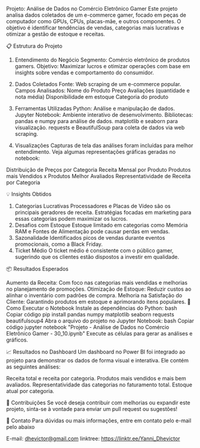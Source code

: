 Projeto: Análise de Dados no Comércio Eletrônico Gamer
Este projeto analisa dados coletados de um e-commerce gamer, focado em peças de computador como GPUs, CPUs, placas-mãe, e outros componentes. O objetivo é identificar tendências de vendas, categorias mais lucrativas e otimizar a gestão de estoque e receitas.

📋 Estrutura do Projeto
1. Entendimento do Negócio
Segmento: Comércio eletrônico de produtos gamers.
Objetivo: Maximizar lucros e otimizar operações com base em insights sobre vendas e comportamento do consumidor.

3. Dados Coletados
Fonte: Web scraping de um e-commerce popular.
Campos Analisados:
Nome do Produto
Preço
Avaliações (quantidade e nota média)
Disponibilidade em estoque
Categoria do produto

4. Ferramentas Utilizadas
Python: Análise e manipulação de dados.
Jupyter Notebook: Ambiente interativo de desenvolvimento.
Bibliotecas:
pandas e numpy para análise de dados.
matplotlib e seaborn para visualização.
requests e BeautifulSoup para coleta de dados via web scraping.

5. Visualizações
Capturas de tela das análises foram incluídas para melhor entendimento. Veja algumas representações gráficas geradas no notebook:

Distribuição de Preços por Categoria
Receita Mensal por Produto
Produtos mais Vendidos x Produtos Melhor Avaliados
Representatividade de Receita por Categoria


💡 Insights Obtidos

1. Categorias Lucrativas
Processadores e Placas de Vídeo são os principais geradores de receita.
Estratégias focadas em marketing para essas categorias podem maximizar os lucros.
2. Desafios com Estoque
Estoque limitado em categorias como Memória RAM e Fontes de Alimentação pode causar perdas em vendas.
3. Sazonalidade
Identificados picos de vendas durante eventos promocionais, como a Black Friday.
4. Ticket Médio
O ticket médio é consistente com o público gamer, sugerindo que os clientes estão dispostos a investir em qualidade.

📦 Resultados Esperados

Aumento da Receita: Com foco nas categorias mais vendidas e melhorias no planejamento de promoções.
Otimização de Estoque: Reduzir custos ao alinhar o inventário com padrões de compra.
Melhoria na Satisfação do Cliente: Garantindo produtos em estoque e aprimorando itens populares.
🚀 Como Executar o Notebook
Instale as dependências do Python:
bash
Copiar código
pip install pandas numpy matplotlib seaborn requests beautifulsoup4
Abra o arquivo do projeto no Jupyter Notebook:
bash
Copiar código
jupyter notebook "Projeto - Análise de Dados no Comércio Eletrônico Gamer - 30_10.ipynb"
Execute as células para gerar as análises e gráficos.

📈 Resultados no Dashboard
Um dashboard no Power BI foi integrado ao projeto para demonstrar os dados de forma visual e interativa. Ele contém as seguintes análises:

Receita total e receita por categoria.
Produtos mais vendidos e mais bem avaliados.
Representatividade das categorias no faturamento total.
Estoque atual por categoria.


📝 Contribuições
Se você deseja contribuir com melhorias ou expandir este projeto, sinta-se à vontade para enviar um pull request ou sugestões!

📧 Contato
Para dúvidas ou mais informações, entre em contato pelo e-mail pelo abaixo

E-mail: dhevictor@gmail.com
linktree: https://linktr.ee/Yanni_Dhevictor
